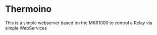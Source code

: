 # Thermoino
This is a simple webserver based on the MKR1000 to control a Relay via simple WebServices
